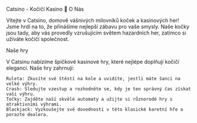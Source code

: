 Catsino - Kočičí Kasino 🐾
O Nás

Vítejte v Catsino, domově vášnivých milovníků koček a kasinových her! Jsme hrdí na to, že přinášíme nejlepší zábavu pro vaše smysly. Naše kočky jsou tady, aby vás provedly vzrušujícím světem hazardních her, zatímco si užíváte kočičí společnost.

Naše hry

V Catsinu nabízíme špičkové kasinové hry, které nejlépe doplňují kočičí eleganci. Naše hry zahrnují:

    Ruleta: Zkusíte své štěstí na kole a uvidíte, jestli máte šanci na velké výhry.
    Crash: Sledujte vzestup a rozhodněte se, kdy je ten správný čas získat vaši výhru.
    Točky: Zajděte naší skvělé automaty a užijte si různorodé hry s atraktivními výhrami.
    Blackjack: Vyzkoušejte své dovednosti v této klasické karetní hře a porazte dealera.